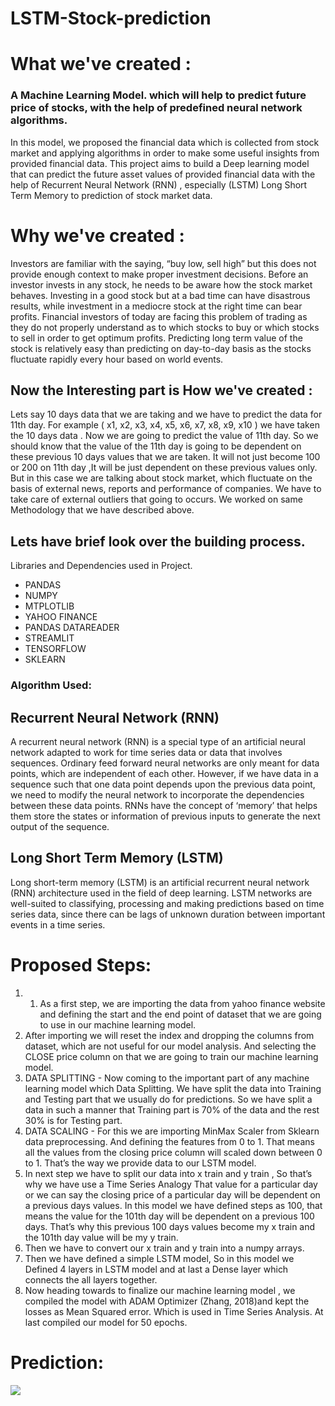 # LSTM-Stock-prediction

# What we've created :
### A Machine Learning Model. which will help to predict future price of stocks, with the help of predefined neural network algorithms.
In this model, we proposed the financial data which is collected from stock market and applying algorithms in order to make some useful insights from provided financial data. This project aims to build a Deep learning model that can predict the future asset values of provided financial data with the help of Recurrent Neural Network (RNN) , especially (LSTM) Long Short Term Memory to prediction of stock market data.

# Why we've created :
Investors are familiar with the saying, “buy low, sell high” but this does not provide enough context to make proper investment decisions. Before an investor invests in any stock, he needs to be aware how the stock market behaves. Investing in a good stock but at a bad time can have disastrous results, while investment in a mediocre stock at the right time can bear profits. Financial investors of today are facing this problem of trading as they do not properly understand as to which stocks to buy or which stocks to sell in order to get optimum profits. Predicting long term value of the stock is relatively easy than predicting on day-to-day basis as the stocks fluctuate rapidly every hour based on world events.

## Now the Interesting part is How we've created :
Lets say 10 days data that we are taking and we have to predict the data for 11th day. For example ( x1, x2, x3, x4, x5, x6, x7, x8, x9, x10 ) we have taken the 10 days data . Now we are going to predict the value of 11th day. So we should know that the value of the 11th day is going to be dependent on these previous 10 days values that we are taken. It will not just become 100 or 200 on 11th day ,It will be just dependent on these previous values only. But in this case we are talking about stock market, which fluctuate on the basis of external news, reports and performance of companies. We have to take care of external outliers that going to occurs. We worked on same Methodology that we have described above.

## Lets have brief look over the building process.
Libraries and Dependencies used in Project.
- PANDAS
- NUMPY
- MTPLOTLIB
- YAHOO FINANCE 
- PANDAS DATAREADER
- STREAMLIT
- TENSORFLOW
- SKLEARN

### Algorithm Used:
## Recurrent Neural Network (RNN)
A recurrent neural network (RNN) is a special type of an artificial neural network adapted to work for time series data or data that involves sequences. Ordinary feed forward neural networks are only meant for data points, which are independent of each other. However, if we have data in a sequence such that one data point depends upon the previous data point, we need to modify the neural network to incorporate the dependencies between these data points. RNNs have the concept of ‘memory’ that helps them store the states or information of previous inputs to generate the next output of the sequence.

## Long Short Term Memory (LSTM)
Long short-term memory (LSTM) is an artificial recurrent neural network (RNN) architecture used in the field of deep learning. LSTM networks are well-suited to classifying, processing and making predictions based on time series data, since there can be lags of unknown duration between important events in a time series.


# Proposed Steps:
1. 1. As a first step, we are importing the data from yahoo finance website and defining the start and the end point of dataset that we are going to use in our machine learning model.
2. After importing we will reset the index and dropping the columns from dataset, which are not useful for our model analysis. And selecting the CLOSE price column on that we are going to train our machine learning model.
3. DATA SPLITTING - Now coming to the important part of any machine learning model which Data Splitting. We have split the data into Training and Testing part that we usually do for predictions. So we have split a data in such a manner that Training part is 70% of the data and the rest 30% is for Testing part.
4. DATA SCALING - For this we are importing MinMax Scaler from Sklearn data preprocessing. And defining the features from 0 to 1. That means all the values from the closing price column will scaled down between 0 to 1. That’s the way we provide data to our LSTM model.
5. In next step we have to split our data into x train and y train , So that’s why we have use a Time Series Analogy That value for a particular day or we can say the closing price of a particular day will be dependent on a previous days values. In this model we have defined steps as 100, that means the value for the 101th day will be dependent on a previous 100 days. That’s why this previous 100 days values become my x train and the 101th day value will be my y train.
6. Then we have to convert our x train and y train into a numpy arrays.
7. Then we have defined a simple LSTM model, So in this model we Defined 4 layers in LSTM model and at last a Dense layer which connects the all layers together.
8. Now heading towards to finalize our machine learning model , we compiled the model with ADAM Optimizer (Zhang, 2018)and kept the losses as Mean Squared error. Which is used in Time Series Analysis. At last compiled our model for 50 epochs.


# Prediction:
<img src="#"/>
